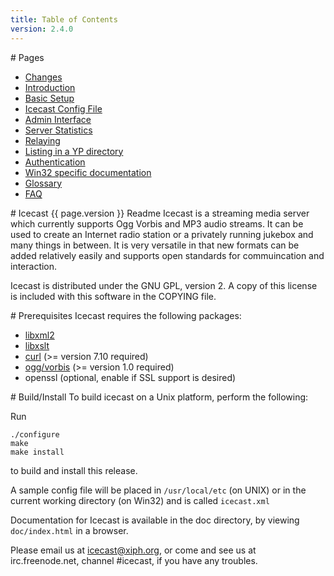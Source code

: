 ```yaml
---
title: Table of Contents
version: 2.4.0
---
```


<article markdown="1">
# Pages

-	[Changes](changes.html)
-	[Introduction](introduction.html)
-	[Basic Setup](basic-setup.html)
-	[Icecast Config File](config-file.html)
-	[Admin Interface](admin-interface.html)
-	[Server Statistics](server-stats.html)
-	[Relaying](relaying.html)
-	[Listing in a YP directory](yp.html)
-	[Authentication](auth.html)
-	[Win32 specific documentation](win32.html)
-	[Glossary](glossary.html)
-	[FAQ](faq.html)

</article>

<article markdown="1">
# Icecast {{ page.version }} Readme
Icecast is a streaming media server which currently supports Ogg
Vorbis and MP3 audio streams. It can be used to create an Internet
radio station or a privately running jukebox and many things in
between. It is very versatile in that new formats can be added
relatively easily and supports open standards for commuincation and
interaction.  
  
Icecast is distributed under the GNU GPL, version 2. A copy of this
license is included with this software in the COPYING file.

</article>

<article markdown="1">
# Prerequisites
Icecast requires the following packages:

-	[libxml2](http://xmlsoft.org/downloads.html)
-	[libxslt](http://xmlsoft.org/XSLT/downloads.html)
-	[curl](http://curl.haxx.se/download.html) (>= version 7.10 required)
-	[ogg/vorbis](http://www.vorbis.com/files) (>= version 1.0 required)
-	openssl (optional, enable if SSL support is desired)

</article>

<article markdown="1">
# Build/Install
To build icecast on a Unix platform, perform the following:

Run

    ./configure
    make
    make install

to build and install this release.

A sample config file will be placed in `/usr/local/etc` (on UNIX) or in
the current working directory (on Win32) and is called `icecast.xml`

Documentation for Icecast is available in the doc directory, by
viewing `doc/index.html` in a browser.

Please email us at icecast@xiph.org, or come and see us 
at irc.freenode.net, channel #icecast, if you have any troubles.
</article>
